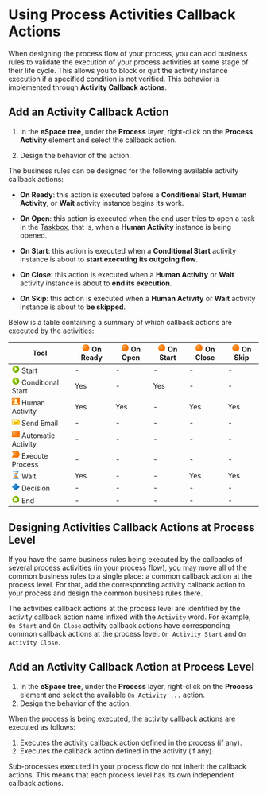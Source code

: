 # Using Process Activities Callback Actions

When designing the process flow of your process, you can add business rules to validate the execution of your process activities at some stage of their life cycle. This allows you to block or quit the activity instance execution if a specified condition is not verified. This behavior is implemented through **Activity Callback actions**.


## Add an Activity Callback Action

1. In the **eSpace tree**, under the **Process** layer, right-click on the **Process Activity** element and select the callback action.

1. Design the behavior of the action.

The business rules can be designed for the following available activity callback actions:

* **On Ready**: this action is executed before a **Conditional Start**, **Human Activity**, or **Wait** activity instance begins its work.

* **On Open**: this action is executed when the end user tries to open a task in the [Taskbox](../intro.md#using-the-taskbox), that is, when a **Human Activity** instance is being opened.

* **On Start**: this action is executed when a **Conditional Start** activity instance is about to **start executing its outgoing flow**.

* **On Close**: this action is executed when a **Human Activity** or **Wait** activity instance is about to **end its execution**.

* **On Skip**: this action is executed when a **Human Activity** or **Wait** activity instance is about to **be skipped**.

Below is a table containing a summary of which callback actions are executed by the activities:

|Tool   |![](../../../shared/icons-tools/action.png) On Ready   |![](../../../shared/icons-tools/action.png) On Open   |![](../../../shared/icons-tools/action.png) On Start   |![](../../../shared/icons-tools/action.png) On Close   |![](../../../shared/icons-tools/action.png) On Skip   |
|----------|----------|----------|----------|----------|----------|
|![](../../../shared/icons-tools/start-process.png) Start|-|-|-|-|-|
|![](../../../shared/icons-tools/conditional-start.png) Conditional Start|Yes|-|Yes|-|-|
|![](../../../shared/icons-tools/human-activity.png) Human Activity|Yes|Yes|-|Yes|Yes|
|![](../../../shared/icons-tools/email-send.png) Send Email|-|-|-|-|-|
|![](../../../shared/icons-tools/automatic-activity.png) Automatic Activity|-|-|-|-|-|
|![](../../../shared/icons-tools/process.png) Execute Process|-|-|-|-|-|
|![](../../../shared/icons-tools/wait-activity.png) Wait|Yes|-|-|Yes|Yes|
|![](../../../shared/icons-tools/decision.png) Decision|-|-|-|-|-|
|![](../../../shared/icons-tools/end-process.png) End|-|-|-|-|-|


## Designing Activities Callback Actions at Process Level

If you have the same business rules being executed by the callbacks of several process activities (in your process flow), you may move all of the common business rules to a single place: a common callback action at the process level. For that, add the corresponding activity callback action to your process and design the common business rules there.

<div class="info" markdown="1">

The activities callback actions at the process level are identified by the activity callback action name infixed with the `Activity` word. For example, `On Start` and `On Close` activity callback actions have corresponding common callback actions at the process level: `On Activity Start` and `On Activity Close`.

</div>


## Add an Activity Callback Action at Process Level

1. In the **eSpace tree**, under the **Process** layer, right-click on the **Process** element and select the available `On Activity ...` action.
1. Design the behavior of the action.

When the process is being executed, the activity callback actions are executed as follows:

1. Executes the activity callback action defined in the process (if any).
1. Executes the callback action defined in the activity (if any).

<div class="warning" markdown="1">

Sub-processes executed in your process flow do not inherit the callback actions. This means that each process level has its own independent callback actions.

</div>
